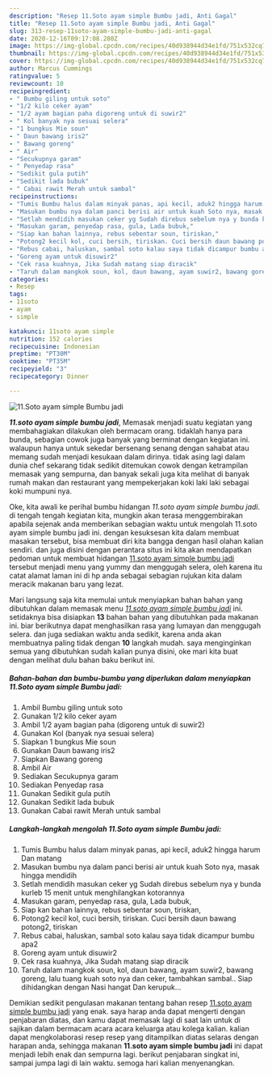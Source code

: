 ```yaml
---
description: "Resep 11.Soto ayam simple Bumbu jadi, Anti Gagal"
title: "Resep 11.Soto ayam simple Bumbu jadi, Anti Gagal"
slug: 313-resep-11soto-ayam-simple-bumbu-jadi-anti-gagal
date: 2020-12-16T09:17:08.280Z
image: https://img-global.cpcdn.com/recipes/40d938944d34e1fd/751x532cq70/11soto-ayam-simple-bumbu-jadi-foto-resep-utama.jpg
thumbnail: https://img-global.cpcdn.com/recipes/40d938944d34e1fd/751x532cq70/11soto-ayam-simple-bumbu-jadi-foto-resep-utama.jpg
cover: https://img-global.cpcdn.com/recipes/40d938944d34e1fd/751x532cq70/11soto-ayam-simple-bumbu-jadi-foto-resep-utama.jpg
author: Marcus Cummings
ratingvalue: 5
reviewcount: 10
recipeingredient:
- " Bumbu giling untuk soto"
- "1/2 kilo ceker ayam"
- "1/2 ayam bagian paha digoreng untuk di suwir2"
- " Kol banyak nya sesuai selera"
- "1 bungkus Mie soun"
- " Daun bawang iris2"
- " Bawang goreng"
- " Air"
- "Secukupnya garam"
- " Penyedap rasa"
- "Sedikit gula putih"
- "Sedikit lada bubuk"
- " Cabai rawit Merah untuk sambal"
recipeinstructions:
- "Tumis Bumbu halus dalam minyak panas, api kecil, aduk2 hingga harum Dan matang"
- "Masukan bumbu nya dalam panci berisi air untuk kuah Soto nya, masak hingga mendidih"
- "Setlah mendidih masukan ceker yg Sudah direbus sebelum nya y bunda kurleb 15 menit untuk menghilangkan kotorannya"
- "Masukan garam, penyedap rasa, gula, Lada bubuk,"
- "Siap kan bahan lainnya, rebus sebentar soun, tiriskan,"
- "Potong2 kecil kol, cuci bersih, tiriskan. Cuci bersih daun bawang potong2, tiriskan"
- "Rebus cabai, haluskan, sambal soto kalau saya tidak dicampur bumbu apa2"
- "Goreng ayam untuk disuwir2"
- "Cek rasa kuahnya, Jika Sudah matang siap diracik"
- "Taruh dalam mangkok soun, kol, daun bawang, ayam suwir2, bawang goreng, lalu tuang kuah soto nya dan ceker, tambahkan sambal.. Siap dihidangkan dengan Nasi hangat Dan kerupuk..."
categories:
- Resep
tags:
- 11soto
- ayam
- simple

katakunci: 11soto ayam simple 
nutrition: 152 calories
recipecuisine: Indonesian
preptime: "PT30M"
cooktime: "PT35M"
recipeyield: "3"
recipecategory: Dinner

---
```



![11.Soto ayam simple Bumbu jadi](https://img-global.cpcdn.com/recipes/40d938944d34e1fd/751x532cq70/11soto-ayam-simple-bumbu-jadi-foto-resep-utama.jpg)

<b><i>11.soto ayam simple bumbu jadi</i></b>, Memasak menjadi suatu kegiatan yang membahagiakan dilakukan oleh bermacam orang. tidaklah hanya para bunda, sebagian cowok juga banyak yang berminat dengan kegiatan ini. walaupun hanya untuk sekedar bersenang senang dengan sahabat atau memang sudah menjadi kesukaan dalam dirinya. tidak asing lagi dalam dunia chef sekarang tidak sedikit ditemukan cowok dengan ketrampilan memasak yang sempurna, dan banyak sekali juga kita melihat di banyak rumah makan dan restaurant yang mempekerjakan koki laki laki sebagai koki mumpuni nya.

Oke, kita awali ke perihal bumbu hidangan <i>11.soto ayam simple bumbu jadi</i>. di tengah tengah kegiatan kita, mungkin akan terasa menggembirakan apabila sejenak anda memberikan sebagian waktu untuk mengolah 11.soto ayam simple bumbu jadi ini. dengan kesuksesan kita dalam membuat masakan tersebut, bisa membuat diri kita bangga dengan hasil olahan kalian sendiri. dan juga disini dengan perantara situs ini kita akan mendapatkan pedoman untuk membuat hidangan <u>11.soto ayam simple bumbu jadi</u> tersebut menjadi menu yang yummy dan menggugah selera, oleh karena itu catat alamat laman ini di hp anda sebagai sebagian rujukan kita dalam meracik makanan baru yang lezat.




Mari langsung saja kita memulai untuk menyiapkan bahan bahan yang dibutuhkan dalam memasak menu <u><i>11.soto ayam simple bumbu jadi</i></u> ini. setidaknya bisa disiapkan <b>13</b> bahan bahan yang dibutuhkan pada makanan ini. biar berikutnya dapat menghasilkan rasa yang lumayan dan menggugah selera. dan juga sediakan waktu anda sedikit, karena anda akan membuatnya paling tidak dengan <b>10</b> langkah mudah. saya menginginkan semua yang dibutuhkan sudah kalian punya disini, oke mari kita buat dengan melihat dulu bahan baku berikut ini.

<!--inarticleads1-->

##### Bahan-bahan dan bumbu-bumbu yang diperlukan dalam menyiapkan 11.Soto ayam simple Bumbu jadi:

1. Ambil  Bumbu giling untuk soto
1. Gunakan 1/2 kilo ceker ayam
1. Ambil 1/2 ayam bagian paha (digoreng untuk di suwir2)
1. Gunakan  Kol (banyak nya sesuai selera)
1. Siapkan 1 bungkus Mie soun
1. Gunakan  Daun bawang iris2
1. Siapkan  Bawang goreng
1. Ambil  Air
1. Sediakan Secukupnya garam
1. Sediakan  Penyedap rasa
1. Gunakan Sedikit gula putih
1. Gunakan Sedikit lada bubuk
1. Gunakan  Cabai rawit Merah untuk sambal




<!--inarticleads2-->

##### Langkah-langkah mengolah 11.Soto ayam simple Bumbu jadi:

1. Tumis Bumbu halus dalam minyak panas, api kecil, aduk2 hingga harum Dan matang
1. Masukan bumbu nya dalam panci berisi air untuk kuah Soto nya, masak hingga mendidih
1. Setlah mendidih masukan ceker yg Sudah direbus sebelum nya y bunda kurleb 15 menit untuk menghilangkan kotorannya
1. Masukan garam, penyedap rasa, gula, Lada bubuk,
1. Siap kan bahan lainnya, rebus sebentar soun, tiriskan,
1. Potong2 kecil kol, cuci bersih, tiriskan. Cuci bersih daun bawang potong2, tiriskan
1. Rebus cabai, haluskan, sambal soto kalau saya tidak dicampur bumbu apa2
1. Goreng ayam untuk disuwir2
1. Cek rasa kuahnya, Jika Sudah matang siap diracik
1. Taruh dalam mangkok soun, kol, daun bawang, ayam suwir2, bawang goreng, lalu tuang kuah soto nya dan ceker, tambahkan sambal.. Siap dihidangkan dengan Nasi hangat Dan kerupuk...




Demikian sedikit pengulasan makanan tentang bahan resep <u>11.soto ayam simple bumbu jadi</u> yang enak. saya harap anda dapat mengerti dengan penjabaran diatas, dan kamu dapat memasak lagi di saat lain untuk di sajikan dalam bermacam acara acara keluarga atau kolega kalian. kalian dapat mengkolaborasi resep resep yang ditampilkan diatas selaras dengan harapan anda, sehingga makanan <b>11.soto ayam simple bumbu jadi</b> ini dapat menjadi lebih enak dan sempurna lagi. berikut penjabaran singkat ini, sampai jumpa lagi di lain waktu. semoga hari kalian menyenangkan.
